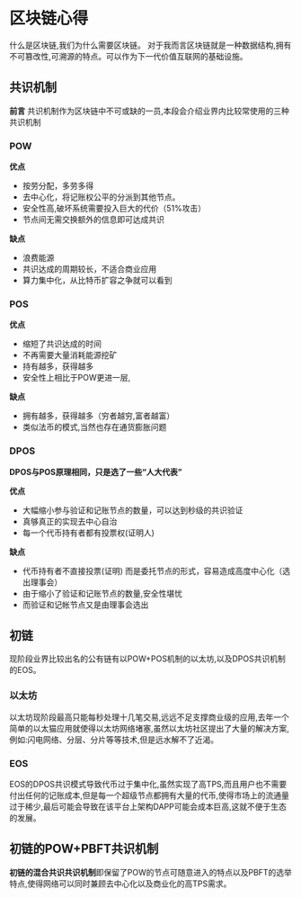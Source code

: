# 区块链心得
什么是区块链,我们为什么需要区块链。
对于我而言区块链就是一种数据结构,拥有不可篡改性,可溯源的特点。可以作为下一代价值互联网的基础设施。


## 共识机制
**前言**
共识机制作为区块链中不可或缺的一员,本段会介绍业界内比较常使用的三种共识机制
### POW

**优点**

* 按劳分配，多劳多得
* 去中心化，将记账权公平的分派到其他节点。
* 安全性高,破坏系统需要投入巨大的代价（51%攻击）
* 节点间无需交换额外的信息即可达成共识
 
**缺点**

* 浪费能源
* 共识达成的周期较长，不适合商业应用
* 算力集中化，从比特币扩容之争就可以看到


### POS
**优点**
* 缩短了共识达成的时间
* 不再需要大量消耗能源挖矿
* 持有越多，获得越多
* 安全性上相比于POW更进一层,

**缺点**
* 拥有越多，获得越多（穷者越穷,富者越富）
* 类似法币的模式,当然也存在通货膨胀问题

### DPOS

**DPOS与POS原理相同，只是选了一些“人大代表”**

**优点**

* 大幅缩小参与验证和记账节点的数量，可以达到秒级的共识验证 
* 真够真正的实现去中心自治
* 每一个代币持有者都有投票权(证明人)


**缺点**

* 代币持有者不直接投票(证明) 而是委托节点的形式，容易造成高度中心化（选出理事会）
* 由于缩小了验证和记账节点的数量,安全性堪忧
* 而验证和记帐节点又是由理事会选出

## 初链
现阶段业界比较出名的公有链有以POW+POS机制的以太坊,以及DPOS共识机制的EOS。
### 以太坊

以太坊现阶段最高只能每秒处理十几笔交易,远远不足支撑商业级的应用,去年一个简单的以太猫应用就使得以太坊网络堵塞,虽然以太坊社区提出了大量的解决方案,例如:闪电网络、分层、分片等等技术,但是远水解不了近渴。

### EOS
EOS的DPOS共识模式导致代币过于集中化,虽然实现了高TPS,而且用户也不需要付出任何的记账成本,但是每一个超级节点都拥有大量的代币,使得市场上的流通量过于稀少,最后可能会导致在该平台上架构DAPP可能会成本巨高,这就不便于生态的发展。

## 初链的POW+PBFT共识机制 
**初链的混合共识共识机制**即保留了POW的节点可随意进入的特点以及PBFT的选举特点,使得网络可以同时兼顾去中心化以及商业化的高TPS需求。

